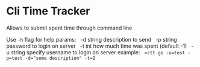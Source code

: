# Cli Time Tracker

Allows to submit spent time through command line

Use `-h` flag for help
params:
&nbsp;&nbsp;-d string description to send
&nbsp;&nbsp;-p string password to login on server
&nbsp;&nbsp;-t int how much time was spent (default -1)
&nbsp;&nbsp;-u string specify username to login on server
example:
&nbsp;&nbsp;`>ctt.go -u=test -p=test -d="some description" -t=2`



